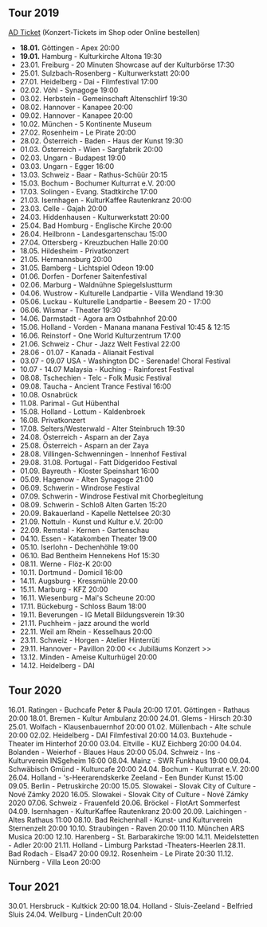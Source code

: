 ## Tour 2019

[AD Ticket](http://www.adticket.de/Sedaa.html) (Konzert-Tickets im Shop oder Online bestellen)



- **18.01.** Göttingen - Apex 20:00
- **19.01.** Hamburg - Kulturkirche Altona 19:30
- 23.01. Freiburg - 20 Minuten Showcase auf der Kulturbörse 17:30
- 25.01. Sulzbach-Rosenberg - Kulturwerkstatt 20:00
- 27.01. Heidelberg - Dai - Filmfestival 17:00
- 02.02. Vöhl - Synagoge 19:00
- 03.02. Herbstein - Gemeinschaft Altenschlirf 19:30
- 08.02. Hannover - Kanapee 20:00
- 09.02. Hannover - Kanapee 20:00
- 10.02. München - 5 Kontinente Museum
- 27.02. Rosenheim - Le Pirate 20:00
- 28.02. Österreich - Baden - Haus der Kunst 19:30
- 01.03. Österreich - Wien - Sargfabrik 20:00
- 02.03. Ungarn - Budapest 19:00
- 03.03. Ungarn - Egger 16:00
- 13.03. Schweiz - Baar - Rathus-Schüür 20:15
- 15.03. Bochum - Bochumer Kulturrat e.V. 20:00
- 17.03. Solingen - Evang. Stadtkirche 17:00
- 21.03. Isernhagen - KulturKaffee Rautenkranz 20:00
- 23.03. Celle - Gajah 20:00
- 24.03. Hiddenhausen - Kulturwerkstatt 20:00
- 25.04. Bad Homburg - Englische Kirche 20:00
- 26.04. Heilbronn - Landesgartenschau 15:00
- 27.04. Ottersberg - Kreuzbuchen Halle 20:00
- 18.05. Hildesheim - Privatkonzert
- 21.05. Hermannsburg 20:00
- 31.05. Bamberg - Lichtspiel Odeon 19:00
- 01.06. Dorfen - Dorfener Saitenfestival
- 02.06. Marburg - Waldnühne Spiegelslustturm
- 04.06. Wustrow - Kulturelle Landpartie - Villa Wendland 19:30
- 05.06. Luckau - Kulturelle Landpartie - Beesem 20 - 17:00
- 06.06. Wismar - Theater 19:30
- 14.06. Darmstadt - Agora am Ostbahnhof 20:00
- 15.06. Holland - Vorden - Manana manana Festival 10:45 & 12:15
- 16.06. Reinstorf - One World Kulturzentrum 17:00
- 21.06. Schweiz - Chur - Jazz Welt Festival 22:00
- 28.06 - 01.07 - Kanada - Alianait Festival
- 03.07 - 09.07 USA - Washington DC - Serenade! Choral Festival
- 10.07 - 14.07 Malaysia - Kuching - Rainforest Festival
- 08.08. Tschechien - Telc - Folk Music Festival
- 09.08. Taucha - Ancient Trance Festival 16:00
- 10.08. Osnabrück
- 11.08. Parimal - Gut Hübenthal
- 15.08. Holland - Lottum - Kaldenbroek
- 16.08. Privatkonzert
- 17.08. Selters/Westerwald - Alter Steinbruch 19:30
- 24.08. Österreich - Asparn an der Zaya
- 25.08. Österreich - Asparn an der Zaya
- 28.08. Villingen-Schwenningen - Innenhof Festival
- 29.08. 31.08. Portugal - Fatt Didgeridoo Festival
- 01.09. Bayreuth - Kloster Speinshart 16:00
- 05.09. Hagenow - Alten Synagoge 21:00
- 06.09. Schwerin - Windrose Festival
- 07.09. Schwerin - Windrose Festival mit Chorbegleitung
- 08.09. Schwerin - Schloß Alten Garten 15:20
- 20.09. Bakauerland - Kapelle Nettelsee 20:30
- 21.09. Nottuln - Kunst und Kultur e.V. 20:00
- 22.09. Remstal - Kernen - Gartenschau
- 04.10. Essen - Katakomben Theater 19:00
- 05.10. Iserlohn - Dechenhöhle 19:00
- 06.10. Bad Bentheim Hennekens Hof 15:30
- 08.11. Werne - Flöz-K 20:00
- 10.11. Dortmund - Domicil 16:00
- 14.11. Augsburg - Kressmühle 20:00
- 15.11. Marburg - KFZ 20:00
- 16.11. Wiesenburg - Mal's Scheune 20:00
- 17.11. Bückeburg - Schloss Baum 18:00
- 19.11. Beverungen - IG Metall Bildungsverein 19:30
- 21.11. Puchheim - jazz around the world
- 22.11. Weil am Rhein - Kesselhaus 20:00
- 23.11. Schweiz - Horgen - Atelier Hinterrüti
- 29.11. Hannover - Pavillon 20:00 << Jubiläums Konzert >>
- 13.12. Minden - Ameise Kulturhügel 20:00
- 14.12. Heidelberg - DAI

## Tour 2020
16.01. Ratingen - Buchcafe Peter & Paula 20:00
17.01. Göttingen - Rathaus 20:00
18.01. Bremen - Kultur Ambulanz 20:00
24.01. Glems - Hirsch 20:30
25.01. Wolfach - Klausenbauernhof 20:00
01.02. Müllenbach - Alte schule 20:00
02.02. Heidelberg - DAI Filmfestival 20:00
14.03. Buxtehude - Theater im Hinterhof 20:00
03.04. Eltville - KUZ Eichberg 20:00
04.04. Bolanden - Weierhof - Blaues Haus 20:00
05.04. Schweiz - Ins - Kulturverein INSgeheim 16:00
08.04. Mainz - SWR Funkhaus 19:00
09.04. Schwäbisch Gmünd - Kulturcafe 20:00
24.04. Bochum - Kulturrat e.V. 20:00
26.04. Holland - 's-Heerarendskerke Zeeland - Een Bunder Kunst 15:00
09.05. Berlin - Petruskirche 20:00
15.05. Slowakei - Slovak City of Culture - Nové Zámky 2020
16.05. Slowakei - Slovak City of Culture - Nové Zámky 2020
07.06. Schweiz - Frauenfeld
20.06. Bröckel - FlotArt Sommerfest
04.09. Isernhagen - KulturKaffee Rautenkranz 20:00
20.09. Laichingen - Altes Rathaus 11:00
08.10. Bad Reichenhall - Kunst- und Kulturverein Sternenzelt 20:00
10.10. Straubingen - Raven 20:00
11.10. München ARS Musica 20:00
12.10. Harenberg - St. Barbarakirche 19:00
14.11. Meidelstetten - Adler 20:00
21.11. Holland - Limburg Parkstad -Theaters-Heerlen
28.11. Bad Rodach - Elsa47 20:00
09.12. Rosenheim - Le Pirate 20:30
11.12. Nürnberg - Villa Leon 20:00


## Tour 2021
30.01. Hersbruck - Kultkick 20:00
18.04. Holland - Sluis-Zeeland - Belfried Sluis
24.04. Weilburg - LindenCult 20:00
